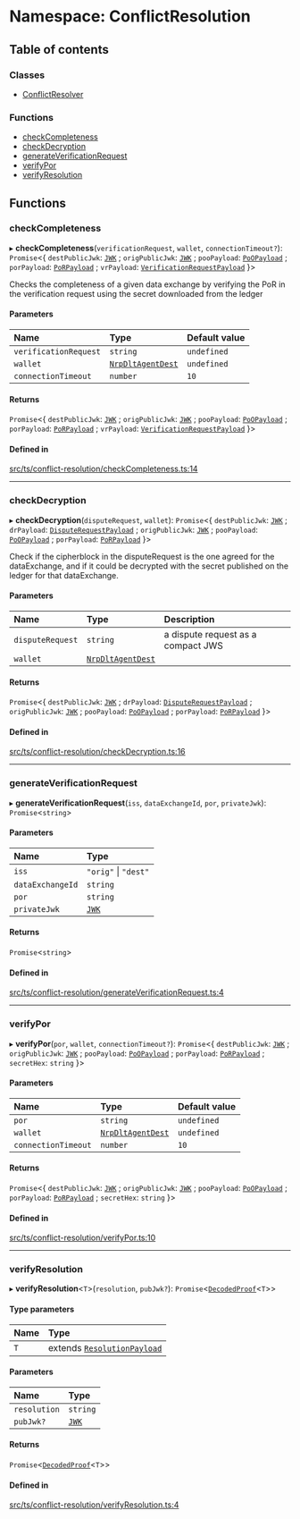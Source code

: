 # Namespace: ConflictResolution

## Table of contents

### Classes

- [ConflictResolver](../classes/ConflictResolution.ConflictResolver.md)

### Functions

- [checkCompleteness](ConflictResolution.md#checkcompleteness)
- [checkDecryption](ConflictResolution.md#checkdecryption)
- [generateVerificationRequest](ConflictResolution.md#generateverificationrequest)
- [verifyPor](ConflictResolution.md#verifypor)
- [verifyResolution](ConflictResolution.md#verifyresolution)

## Functions

### checkCompleteness

▸ **checkCompleteness**(`verificationRequest`, `wallet`, `connectionTimeout?`): `Promise`<{ `destPublicJwk`: [`JWK`](../interfaces/JWK.md) ; `origPublicJwk`: [`JWK`](../interfaces/JWK.md) ; `pooPayload`: [`PoOPayload`](../interfaces/PoOPayload.md) ; `porPayload`: [`PoRPayload`](../interfaces/PoRPayload.md) ; `vrPayload`: [`VerificationRequestPayload`](../interfaces/VerificationRequestPayload.md)  }\>

Checks the completeness of a given data exchange by verifying the PoR in the verification request using the secret downloaded from the ledger

#### Parameters

| Name | Type | Default value |
| :------ | :------ | :------ |
| `verificationRequest` | `string` | `undefined` |
| `wallet` | [`NrpDltAgentDest`](../interfaces/Signers.NrpDltAgentDest.md) | `undefined` |
| `connectionTimeout` | `number` | `10` |

#### Returns

`Promise`<{ `destPublicJwk`: [`JWK`](../interfaces/JWK.md) ; `origPublicJwk`: [`JWK`](../interfaces/JWK.md) ; `pooPayload`: [`PoOPayload`](../interfaces/PoOPayload.md) ; `porPayload`: [`PoRPayload`](../interfaces/PoRPayload.md) ; `vrPayload`: [`VerificationRequestPayload`](../interfaces/VerificationRequestPayload.md)  }\>

#### Defined in

[src/ts/conflict-resolution/checkCompleteness.ts:14](https://gitlab.com/i3-market/code/wp3/t3.2/conflict-resolution/non-repudiation-library/-/blob/caa105f/src/ts/conflict-resolution/checkCompleteness.ts#L14)

___

### checkDecryption

▸ **checkDecryption**(`disputeRequest`, `wallet`): `Promise`<{ `destPublicJwk`: [`JWK`](../interfaces/JWK.md) ; `drPayload`: [`DisputeRequestPayload`](../interfaces/DisputeRequestPayload.md) ; `origPublicJwk`: [`JWK`](../interfaces/JWK.md) ; `pooPayload`: [`PoOPayload`](../interfaces/PoOPayload.md) ; `porPayload`: [`PoRPayload`](../interfaces/PoRPayload.md)  }\>

Check if the cipherblock in the disputeRequest is the one agreed for the dataExchange, and if it could be decrypted with the secret published on the ledger for that dataExchange.

#### Parameters

| Name | Type | Description |
| :------ | :------ | :------ |
| `disputeRequest` | `string` | a dispute request as a compact JWS |
| `wallet` | [`NrpDltAgentDest`](../interfaces/Signers.NrpDltAgentDest.md) |  |

#### Returns

`Promise`<{ `destPublicJwk`: [`JWK`](../interfaces/JWK.md) ; `drPayload`: [`DisputeRequestPayload`](../interfaces/DisputeRequestPayload.md) ; `origPublicJwk`: [`JWK`](../interfaces/JWK.md) ; `pooPayload`: [`PoOPayload`](../interfaces/PoOPayload.md) ; `porPayload`: [`PoRPayload`](../interfaces/PoRPayload.md)  }\>

#### Defined in

[src/ts/conflict-resolution/checkDecryption.ts:16](https://gitlab.com/i3-market/code/wp3/t3.2/conflict-resolution/non-repudiation-library/-/blob/caa105f/src/ts/conflict-resolution/checkDecryption.ts#L16)

___

### generateVerificationRequest

▸ **generateVerificationRequest**(`iss`, `dataExchangeId`, `por`, `privateJwk`): `Promise`<`string`\>

#### Parameters

| Name | Type |
| :------ | :------ |
| `iss` | ``"orig"`` \| ``"dest"`` |
| `dataExchangeId` | `string` |
| `por` | `string` |
| `privateJwk` | [`JWK`](../interfaces/JWK.md) |

#### Returns

`Promise`<`string`\>

#### Defined in

[src/ts/conflict-resolution/generateVerificationRequest.ts:4](https://gitlab.com/i3-market/code/wp3/t3.2/conflict-resolution/non-repudiation-library/-/blob/caa105f/src/ts/conflict-resolution/generateVerificationRequest.ts#L4)

___

### verifyPor

▸ **verifyPor**(`por`, `wallet`, `connectionTimeout?`): `Promise`<{ `destPublicJwk`: [`JWK`](../interfaces/JWK.md) ; `origPublicJwk`: [`JWK`](../interfaces/JWK.md) ; `pooPayload`: [`PoOPayload`](../interfaces/PoOPayload.md) ; `porPayload`: [`PoRPayload`](../interfaces/PoRPayload.md) ; `secretHex`: `string`  }\>

#### Parameters

| Name | Type | Default value |
| :------ | :------ | :------ |
| `por` | `string` | `undefined` |
| `wallet` | [`NrpDltAgentDest`](../interfaces/Signers.NrpDltAgentDest.md) | `undefined` |
| `connectionTimeout` | `number` | `10` |

#### Returns

`Promise`<{ `destPublicJwk`: [`JWK`](../interfaces/JWK.md) ; `origPublicJwk`: [`JWK`](../interfaces/JWK.md) ; `pooPayload`: [`PoOPayload`](../interfaces/PoOPayload.md) ; `porPayload`: [`PoRPayload`](../interfaces/PoRPayload.md) ; `secretHex`: `string`  }\>

#### Defined in

[src/ts/conflict-resolution/verifyPor.ts:10](https://gitlab.com/i3-market/code/wp3/t3.2/conflict-resolution/non-repudiation-library/-/blob/caa105f/src/ts/conflict-resolution/verifyPor.ts#L10)

___

### verifyResolution

▸ **verifyResolution**<`T`\>(`resolution`, `pubJwk?`): `Promise`<[`DecodedProof`](../interfaces/DecodedProof.md)<`T`\>\>

#### Type parameters

| Name | Type |
| :------ | :------ |
| `T` | extends [`ResolutionPayload`](../interfaces/ResolutionPayload.md) |

#### Parameters

| Name | Type |
| :------ | :------ |
| `resolution` | `string` |
| `pubJwk?` | [`JWK`](../interfaces/JWK.md) |

#### Returns

`Promise`<[`DecodedProof`](../interfaces/DecodedProof.md)<`T`\>\>

#### Defined in

[src/ts/conflict-resolution/verifyResolution.ts:4](https://gitlab.com/i3-market/code/wp3/t3.2/conflict-resolution/non-repudiation-library/-/blob/caa105f/src/ts/conflict-resolution/verifyResolution.ts#L4)
